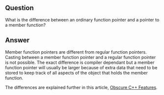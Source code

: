 ## Question  
What is the difference between an ordinary function pointer and a pointer to a member function?  
## Answer  
Member function pointers are different from regular function pointers. Casting between a member function pointer and a regular function pointer is not possible. The exact difference is compiler dependant but a member function pointer will usually be larger because of extra data that need to be stored to keep track of all aspects of the object that holds the member function.  

The differences are explained further in this article, [Obscure C++ Features](http://madebyevan.com/obscure-cpp-features/).
